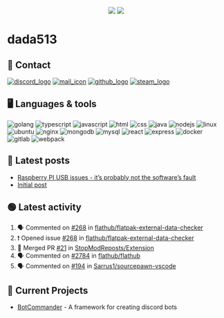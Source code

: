 <p align="center">
  <img src="https://github-readme-stats.vercel.app/api?username=dada513&show_icons=true&count_private=true&include_all_commits=true&hide_border=true"/>
  <img src="https://github-readme-stats.vercel.app/api/top-langs/?username=dada513&layout=compact&count_private=true&include_all_commits=true&hide_border=true&langs_count=10"/>
</p>

# dada513

## 📨 Contact

[![discord_logo](https://icongr.am/material/discord.svg)](./discord.md)
[![mail_icon](https://icongr.am/material/email.svg)](mailto:dada513@protonmail.com)
[![github_logo](https://icongr.am/material/github.svg)](https://github.com/dada513)
[![steam_logo](https://icongr.am/material/steam.svg)](http://steamcommunity.com/profiles/76561198966378927)

## 🖥️ Languages & tools

![golang](https://icongr.am/devicon/go-original.svg)
![typescript](https://icongr.am/devicon/typescript-original.svg)
![javascript](https://icongr.am/devicon/javascript-original.svg)
![html](https://icongr.am/devicon/html5-original.svg)
![css](https://icongr.am/devicon/css3-original.svg)
![java](https://icongr.am/devicon/java-original.svg)
![nodejs](https://icongr.am/devicon/nodejs-original.svg)
![linux](https://icongr.am/devicon/linux-original.svg)
![ubuntu](https://icongr.am/devicon/ubuntu-plain.svg)
![nginx](https://icongr.am/devicon/nginx-original.svg)
![mongodb](https://icongr.am/devicon/mongodb-original-wordmark.svg)
![mysql](https://icongr.am/devicon/mysql-original-wordmark.svg)
![react](https://icongr.am/devicon/react-original.svg)
![express](https://icongr.am/devicon/express-original-wordmark.svg)
![docker](https://icongr.am/devicon/docker-original.svg)
![gitlab](https://icongr.am/devicon/gitlab-original.svg)
![webpack](https://icongr.am/devicon/webpack-original.svg)

## 📘 Latest posts

<!-- BLOG-POST-LIST:START -->
- [Raspberry PI USB issues - it’s probably not the software’s fault](https://d513.space/raspberry/2021/12/09/raspberry-pi-power-fix.html)
- [Initial post](https://d513.space/2021/12/08/init.html)
<!-- BLOG-POST-LIST:END -->

## 🟢 Latest activity

<!--START_SECTION:activity-->

1. 🗣 Commented on [#268](https://github.com/flathub/flatpak-external-data-checker/issues/268) in [flathub/flatpak-external-data-checker](https://github.com/flathub/flatpak-external-data-checker)
2. ❗️ Opened issue [#268](https://github.com/flathub/flatpak-external-data-checker/issues/268) in [flathub/flatpak-external-data-checker](https://github.com/flathub/flatpak-external-data-checker)
3. 🎉 Merged PR [#21](https://github.com/StopModReposts/Extension/pull/21) in [StopModReposts/Extension](https://github.com/StopModReposts/Extension)
4. 🗣 Commented on [#2784](https://github.com/flathub/flathub/issues/2784) in [flathub/flathub](https://github.com/flathub/flathub)
5. 🗣 Commented on [#194](https://github.com/Sarrus1/sourcepawn-vscode/issues/194) in [Sarrus1/sourcepawn-vscode](https://github.com/Sarrus1/sourcepawn-vscode)
<!--END_SECTION:activity-->

## 🔌 Current Projects

- [BotCommander](https://github.com/dada513/botcommander) - A framework for creating discord bots
